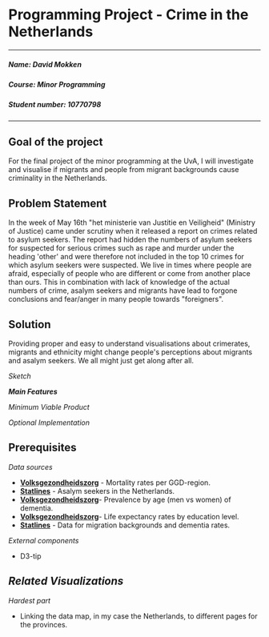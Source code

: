 # Programming Project - Crime in the Netherlands

---

##### Name: David Mokken
##### Course: Minor Programming
##### Student number: 10770798

---

__Goal of the project__
---
For the final project of the minor programming at the UvA, I will investigate and visualise if migrants and people from migrant backgrounds cause criminality in the Netherlands.

__Problem Statement__
---
In the week of May 16th "het ministerie van Justitie en Veiligheid" (Ministry of Justice) came under scrutiny when it released a report on crimes related to asylum seekers. 
The report had hidden the numbers of asylum seekers for suspected for serious crimes such as rape and murder under the heading 'other' and were therefore not included in the top 10 crimes for which asylum seekers were suspected. 
We live in times where people are afraid, especially of people who are different or come from another place than ours.
This in combination with lack of knowledge of the actual numbers of crime, asalym seekers and migrants have lead to forgone conclusions and fear/anger in many people towards "foreigners". 

__Solution__
---
Providing proper and easy to understand visualisations about crimerates, migrants and ethnicity might change people's perceptions about migrants and asalym seekers. We all might just get along after all.

*Sketch*

***Main Features***

*Minimum Viable Product*

*Optional Implementation*


__Prerequisites__
---

*Data sources*
- __[Volksgezondheidszorg](https://www.volksgezondheidenzorg.info/onderwerp/dementie/regionaal-internationaal/regionaal)__ - Mortality rates per GGD-region.
- __[Statlines](https://opendata.cbs.nl/statline/#/CBS/nl/dataset/83102NED/table?ts=1558540301270)__ - Asalym seekers in the Netherlands.
- __[Volksgezondheidszorg](https://www.volksgezondheidenzorg.info/onderwerp/dementie/cijfers-context/huidige-situatie#node-prevalentie-naar-leeftijd)__- Prevalence by age (men vs women) of dementia.
- __[Volksgezondheidszorg](https://www.volksgezondheidenzorg.info/onderwerp/levensverwachting/cijfers-context/huidige-situatie#node-levensverwachting-op-65-jaar-naar-opleiding)__- Life expectancy rates by education level.
- __[Statlines](https://opendata.cbs.nl/statline/#/CBS/nl/dataset/83710NED/table?ts=1558456481790)__ - Data for migration backgrounds and dementia rates.

*External components*
- D3-tip

*Related Visualizations*
- 
*Hardest part*
- Linking the data map, in my case the Netherlands, to different pages for the provinces.
